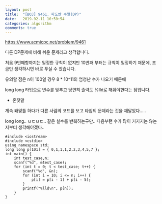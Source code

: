 ```yaml
---
layout: post
title:  "[BOJ] 9461. 파도반 수열(DP)"
date:   2019-02-11 10:50:54
categories: algorithm
comments: true
---
```


https://www.acmicpc.net/problem/9461

다른 DP문제에 비해 쉬운 문제라고 생각합니다.

처음 9번째항까지는 일정한 규칙이 없지만 10번째 부터는 규칙이 일정하기 때문에, 조금만 생각하시면 바로 푸실 수 있습니다.

유의할 점은 n이 100일 경우 8 * 10^11의 엄청난 수가 나오기 때문에

long long 타입으로 변수를 맞추고 당연히 출력도 %lld로 해줘야한다는 점입니다.






- 혼잣말

계속 왜맞틀 하다가 다른 사람의 코드를 보고 타입의 문제라는 것을 깨달았다.....

long long.. ㅂㄷㅂㄷ.. 같은 실수를 반복하는구만.. 다음부턴 수가 많이 커지지는 않는지부터 생각해야겠다..

~~~
#include <iostream>
#include <cstdio>
using namespace std;
long long p[101] = { 0,1,1,1,2,2,3,4,5,7 };
int main() {
	int test_case,n;
	scanf("%d", &test_case);
	for (int t = 0; t < test_case; t++) {
		scanf("%d", &n);
		for (int i = 10; i <= n; i++) {
			p[i] = p[i - 1] + p[i - 5];
		}
		printf("%lld\n", p[n]);
	}
}
~~~
